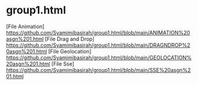 # group1.html
[File Animation] https://github.com/Syamimibasirah/group1.html/blob/main/ANIMATION%20asgn%201.html
[File Drag and Drop] https://github.com/Syamimibasirah/group1.html/blob/main/DRAGNDROP%20asgn%201.html
[File Geolocation] https://github.com/Syamimibasirah/group1.html/blob/main/GEOLOCATION%20asgn%201.html
[File Sse] https://github.com/Syamimibasirah/group1.html/blob/main/SSE%20asgn%201.html

